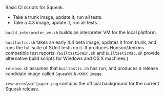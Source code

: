 Basic CI scripts for Squeak.

* Take a trunk image, update it, run all tests.
* Take a 4.3 image, update it, run all tests.

`build_interpreter_vm.sh` builds an interpreter VM for the local platform.

`builtastic.sh` takes an early 4.4 beta image, updates it from trunk, and runs the full suite of SUnit tests on it. It produces Hudson/Jenkins compatible test reports. (`builtasticWin.sh` and `builtasticMac.sh` provide alternative build scripts for Windows and OS X machines.)

`release.sh` assumes that `builtastic.sh` has run, and produces a release candidate image called `SqueakM.N-KKKK.image`.

`resources\wallpaper.png` contains the official background for the current Squeak release.